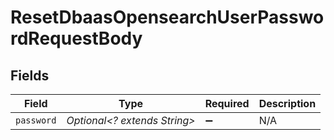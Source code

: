 # ResetDbaasOpensearchUserPasswordRequestBody


## Fields

| Field                        | Type                         | Required                     | Description                  |
| ---------------------------- | ---------------------------- | ---------------------------- | ---------------------------- |
| `password`                   | *Optional<? extends String>* | :heavy_minus_sign:           | N/A                          |